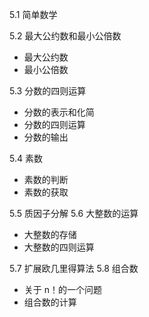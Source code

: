 5.1 简单数学

5.2 最大公约数和最小公倍数
- 最大公约数
- 最小公倍数

5.3 分数的四则运算
- 分数的表示和化简
- 分数的四则运算
- 分数的输出

5.4 素数
- 素数的判断
- 素数的获取

5.5 质因子分解
5.6 大整数的运算
- 大整数的存储
- 大整数的四则运算

5.7 扩展欧几里得算法
5.8 组合数
- 关于 n！的一个问题
- 组合数的计算